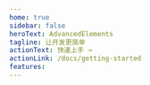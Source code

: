 ```yaml
---
home: true
sidebar: false
heroText: AdvancedElements
tagline: 让开发更简单
actionText: 快速上手 →
actionLink: /docs/getting-started
features:
---
```


#
